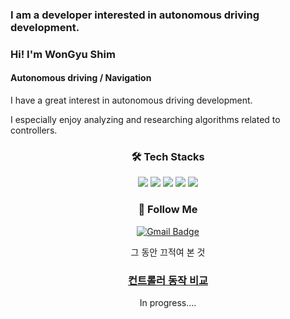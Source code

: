 ### I am a developer interested in autonomous driving development.

### Hi! I'm WonGyu Shim

#### Autonomous driving / Navigation
I have a great interest in autonomous driving development.

I especially enjoy analyzing and researching algorithms related to controllers.

<center>

### 🛠️ Tech Stacks

<img src="https://img.shields.io/badge/Python-3766AB?style=flat-square&logo=Python&logoColor=white"/> <img src="https://img.shields.io/badge/C-A8B9CC?style=flat-square&logo=C&logoColor=white"/> <img src="https://img.shields.io/badge/C++-00599C?style=flat-square&logo=cplusplus&logoColor=white"/> <img src="https://img.shields.io/badge/ROS-22314E?style=flat-square&logo=ros&logoColor=white"/> <img src="https://img.shields.io/badge/GAZEBO-FF9E0F?style=flat-square&logoColor=white"/>

<!-- ![Anurag's GitHub stats](https://github-readme-stats.vercel.app/api?username=dkzpdhtm12&show_icons=true&theme=radical) -->

### 👋 Follow Me

[![Gmail Badge](https://img.shields.io/badge/naver-03C75A?style=flat-square&logo=naver&logoColor=white&link=mailto:mn03042@naver.com)](mn03042@naver.com)
  <!-- [![Notion Badge](https://img.shields.io/badge/Notion-000000?style=flat-square&logo=Notion&logoColor=white&link=https://joyous-pansy-314.notion.site/1612a809df194bb892e7dc0f4947c300)](https://joyous-pansy-314.notion.site/1612a809df194bb892e7dc0f4947c300) -->

그 동안 끄적여 본 것

### [컨트롤러 동작 비교](https://github.com/dkzpdhtm12/Controller_comparison_group)

In progress....
</center>
